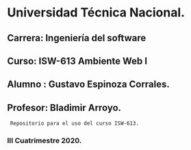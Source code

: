 # Universidad Técnica Nacional.


## Carrera: Ingeniería del software
## Curso:   ISW-613 Ambiente Web I  
## Alumno : Gustavo Espinoza Corrales.
## Profesor: Bladimir Arroyo.

     Repositorio para el uso del curso ISW-613.
     
### III Cuatrimestre 2020.
